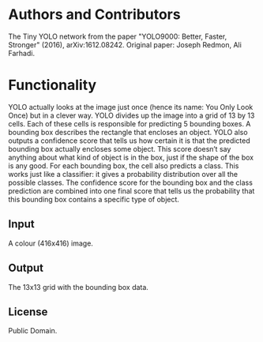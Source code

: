 # Authors and Contributors

The Tiny YOLO network from the paper "YOLO9000: Better, Faster, Stronger" (2016), arXiv:1612.08242. Original paper: Joseph Redmon, Ali Farhadi.

# Functionality

YOLO actually looks at the image just once (hence its name: You Only Look Once) but in a clever way. YOLO divides up the image into a grid of 13 by 13 cells. Each of these cells is responsible for predicting 5 bounding boxes. A bounding box describes the rectangle that encloses an object. YOLO also outputs a confidence score that tells us how certain it is that the predicted bounding box actually encloses some object. This score doesn’t say anything about what kind of object is in the box, just if the shape of the box is any good. For each bounding box, the cell also predicts a class. This works just like a classifier: it gives a probability distribution over all the possible classes. The confidence score for the bounding box and the class prediction are combined into one final score that tells us the probability that this bounding box contains a specific type of object.

## Input

A colour (416x416) image.

## Output

The 13x13 grid with the bounding box data.

## License

Public Domain.
